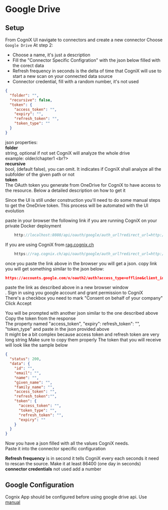 # Google Drive

## Setup
From CogniX UI navigate to connectors and create a new connector
Choose `Google Drive`
At step 2:
- Choose a name, it's just a description
- Fill the "Connector Specific Configration" with the json below filled with the corect data
- Refresh frequency in seconds is the delta of time that CogniX will use to start a new scan on your connected data source
- Connector credential, fill with a random number, it's not used

```json
{
  "folder": "",
  "recursive": false,
  "token": {
    "access_token": "",
    "expiry": "",
    "refresh_token": "",
    "token_type": ""
  }
}


```

json properties: </br>
**folder** </br>
string, optional if not set CogniX will analyze the whole drive<br/>
example: older/chapter1
<br?><br>
**recursive**  <br/>
bool, (default false), you can omit. It indicates if CogniX shall analyze all the subfolder of the given path or not <br>
**token**  <br/>
The OAuth token you generate from OneDrive for CogniX to have access to the resource. Below a detailed description on how to get it

Since the UI is still under construction you'll need to do some manual steps to get the OneDrive token.
This process will be automated with the UI evolution

paste in your browser the following link if you are running CogniX on your private Docker deployment
```js
    http://localhost:8080/api/oauth/google/auth_url?redirect_url=http://localhost:8080
```

If you are using CogniX from [rag.cognix.ch](https://rag.cognix.ch)
```js
    https://rag.cognix.ch/api/oauth/google/auth_url?redirect_url=http://rag.cognix.ch
```

once you paste the link above in the browser you will get a json. copy link <br/>
you will get something similar to the json below:<br/>

```json
https://accounts.google.com/o/oauth2/auth?access_type=offline&client_id=679206032910-mjf3u87at2ha0b4ji0pjan4r6237vbb7.apps.googleusercontent.com&prompt=consent&redirect_uri=http%3A%2F%2Flocalhost%3A8080%2Fapi%2Foauth%2Fgoogle%2Fcallback&response_type=code&scope=https%3A%2F%2Fwww.googleapis.com%2Fauth%2Fuserinfo.email+https%3A%2F%2Fwww.googleapis.com%2Fauth%2Fuserinfo.profile+https%3A%2F%2Fwww.googleapis.com%2Fauth%2Fdrive.readonly+https%3A%2F%2Fwww.googleapis.com%2Fauth%2Fdrive.metadata.readonly+https%3A%2F%2Fwww.googleapis.com%2Fauth%2Fdrive.activity.readonly
```

paste the link as described above in a new browser window <br/>.
Sign in using you google account and grant permission to CogniX<br/>
There's a checkbox you need to mark "Consent on behalf of your company"<br/>
Click Accept <br/>

You will be prompted with another json similar to the one described above<br/>
Copy the token from the response<br/>
The property named "access_token", "expiry": refresh_token": "", "token_type" and paste in the json provided above <br/>
It might be a bit complex because access token and refresh token are very long string
Make sure to copy them properly
The token that you will receive will look like the sample below

```json
{
  "status": 200,
  "data": {
    "id": "",
    "email": "",
    "name": "",
    "given_name": "",
    "family_name": "",
    "access_token": "",
    "refresh_token":"",
    "token": {
      "access_token": "",
      "token_type": "",
      "refresh_token": "",
      "expiry": ""
    }
  }
}
```

Now you have a json filled with all the values CogniX needs.<br/>
Paste it into the connector specific configuration <br/>

**Refresh frequency** is in second it tells CogniX every each seconds it need to rescan the source.
Make it at least 86400 (one day in seconds) <br/>
**connector credentials**
not used add a number

## Google Configuration

Cognix App should be configured before using google drive api.
Use [manual](../google/google-drive.md)

